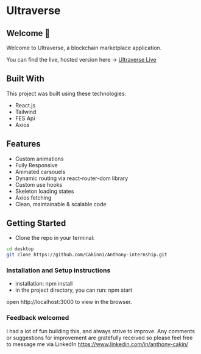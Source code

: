 # Ultraverse

## Welcome 👋

Welcome to Ultraverse, a blockchain marketplace application.

You can find the live, hosted version here → [Ultraverse Live](https://nft-markplace.vercel.app/)

## Built With

This project was built using these technologies:

- React.js
- Tailwind
- FES Api
- Axios

## Features

- Custom animations
- Fully Responsive
- Animated carsouels
- Dynamic routing via react-router-dom library
- Custom use hooks
- Skeleton loading states
- Axios fetching
- Clean, maintainable & scalable code

## Getting Started

- Clone the repo in your terminal:
```bash
cd desktop
git clone https://github.com/Cakinn1/Anthony-internship.git
```

### Installation and Setup instructions

- installation: npm install
- in the project directory, you can run: npm start

open http://localhost:3000 to view in the browser.

### Feedback welcomed

I had a lot of fun building this, and always strive to improve. Any comments or suggestions for improvement are gratefully received so please feel free to message me via LinkedIn https://www.linkedin.com/in/anthony-cakin/
